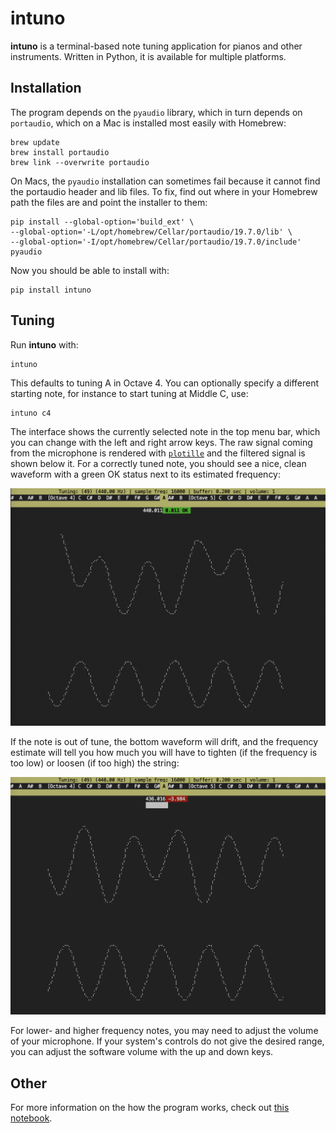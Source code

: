 # intuno
**intuno** is a terminal-based note tuning application for pianos and other instruments.  Written in Python, it is available for multiple platforms.

## Installation

The program depends on the `pyaudio` library, which in turn depends on `portaudio`, which on a Mac is installed most easily with Homebrew:

```
brew update
brew install portaudio
brew link --overwrite portaudio
```

On Macs, the `pyaudio` installation can sometimes fail because it cannot find the portaudio header and lib files.  To fix, find out where in your Homebrew path the files are and point the installer to them:

```
pip install --global-option='build_ext' \
--global-option='-L/opt/homebrew/Cellar/portaudio/19.7.0/lib' \
--global-option='-I/opt/homebrew/Cellar/portaudio/19.7.0/include' pyaudio
```

Now you should be able to install with:

```
pip install intuno
```

## Tuning

Run **intuno** with:

```
intuno
```

This defaults to tuning A in Octave 4.  You can optionally specify a different starting note, for instance to start tuning at Middle C, use:

```
intuno c4
```

The interface shows the currently selected note in the top menu bar, which you can change with the left and right arrow keys.  The raw signal coming from the microphone is rendered with [`plotille`](https://github.com/tammoippen/plotille) and the filtered signal is shown below it.  For a correctly tuned note, you should see a nice, clean waveform with a green OK status next to its estimated frequency:

![OK](resources/screenshot-accurate.png)

If the note is out of tune, the bottom waveform will drift, and the frequency estimate will tell you how much you will have to tighten (if the frequency is too low) or loosen (if too high) the string:

![Off](resources/screenshot-off.png)

For lower- and higher frequency notes, you may need to adjust the volume of your microphone.  If your system's controls do not give the desired range, you can adjust the software volume with the up and down keys.

## Other

For more information on the how the program works, check out [this notebook](https://loukad.github.io/tuning.html).

